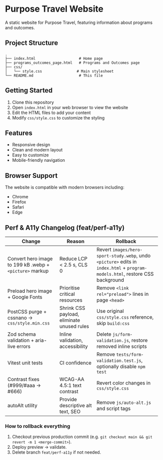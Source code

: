 # Purpose Travel Website

A static website for Purpose Travel, featuring information about programs and outcomes.

## Project Structure

```
.
├── index.html                    # Home page
├── programs_outcomes_page.html   # Programs and Outcomes page
├── css/
│   └── style.css                # Main stylesheet
└── README.md                     # This file
```

## Getting Started

1. Clone this repository
2. Open `index.html` in your web browser to view the website
3. Edit the HTML files to add your content
4. Modify `css/style.css` to customize the styling

## Features

- Responsive design
- Clean and modern layout
- Easy to customize
- Mobile-friendly navigation

## Browser Support

The website is compatible with modern browsers including:
- Chrome
- Firefox
- Safari
- Edge 

## Perf & A11y Changelog (feat/perf-a11y)

| Change | Reason | Rollback |
|--------|--------|----------|
| Convert hero image to 199 kB .webp + `<picture>` markup | Reduce LCP < 2.5 s, CLS 0 | Revert `images/hero-sport-study.webp`, undo `<picture>` edits in `index.html` + `program-models.html`, restore CSS background |
| Preload hero image + Google Fonts | Prioritise critical resources | Remove `<link rel="preload">` lines in page `<head>` |
| PostCSS purge + cssnano → `css/style.min.css` | Shrink CSS payload, eliminate unused rules | Use original `css/style.css` reference, skip `build:css` |
| Zod schema validation + aria-live errors | Inline validation, accessibility | Delete `js/form-validation.js`, restore removed inline scripts |
| Vitest unit tests | CI confidence | Remove `tests/form-validation.test.js`, optionally disable `npm test` |
| Contrast fixes (#999/#aaa → #666) | WCAG-AA 4.5:1 text contrast | Revert color changes in `css/style.css` |
| autoAlt utility | Provide descriptive alt text, SEO | Remove `js/auto-alt.js` and script tags |

### How to rollback everything
1. Checkout previous production commit (e.g. `git checkout main && git revert -m 1 <merge-commit>`).  
2. Deploy preview → validate.  
3. Delete branch `feat/perf-a11y` if not needed. 